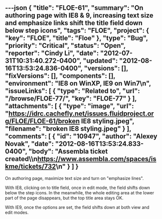---json
{
  "title": "FLOE-61",
  "summary": "On authoring page with IE8 & 9, increasing text size and emphasize links shift the title field down below step icons",
  "tags": "FLOE",
  "project": {
    "key": "FLOE",
    "title": "Floe"
  },
  "type": "Bug",
  "priority": "Critical",
  "status": "Open",
  "reporter": "Cindy Li",
  "date": "2012-07-31T10:31:40.272-0400",
  "updated": "2012-08-16T13:53:24.836-0400",
  "versions": [],
  "fixVersions": [],
  "components": [],
  "environment": "IE8 on WinXP, IE9 on Win7\n",
  "issueLinks": [
    {
      "type": "Related to",
      "url": "/browse/FLOE-77/",
      "key": "FLOE-77"
    }
  ],
  "attachments": [
    {
      "type": "image",
      "url": "https://idrc.cachefly.net/issues.fluidproject.org/FLOE/FLOE-61/broken IE8 styling.jpeg",
      "filename": "broken IE8 styling.jpeg"
    }
  ],
  "comments": [
    {
      "id": "10947",
      "author": "Alexey Novak",
      "date": "2012-08-16T13:53:24.833-0400",
      "body": "Assembla ticket created\\\n<https://www.assembla.com/spaces/iskme/tickets/732>\n"
    }
  ]
}
---
On authoring page, maximize text size and turn on "emphasize lines".

With IE8, clicking on to title field,  once in edit mode, the field shifts down below the step icons. In the meanwhile, the whole editing area at the lower part of the page disappears, but the top title area stays OK.

With IE9, once the options are set, the field shifts down at both view and edit modes.

        